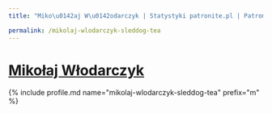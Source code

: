 ```yaml
---
title: "Miko\u0142aj W\u0142odarczyk | Statystyki patronite.pl | Patromierz"

permalink: /mikolaj-wlodarczyk-sleddog-tea
---
```


# [Mikołaj Włodarczyk](https://patronite.pl/mikolaj-wlodarczyk-sleddog-tea)

{% include profile.md name="mikolaj-wlodarczyk-sleddog-tea" prefix="m" %}
